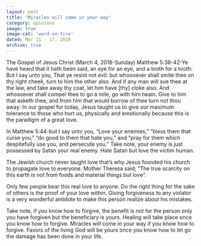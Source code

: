 ```yaml
---
layout: post
title: "Miracles will come in your way"
category: opinions
image: true
image-cat: 'word-on-fire'
dated: Mar 11 - 17, 2018
archive: true
---
```


The Gospel of Jesus Christ (March 4, 2018-Sunday) Matthew 5:38-42-Ye have heard that it hath been said, an eye for an eye, and a tooth for a tooth: But I say unto you, That ye resist not evil: but whosoever shall smite thee on thy right cheek, turn to him the other also. And if any man will sue thee at the law, and take away thy coat, let him have [thy] cloke also. And whosoever shall compel thee to go a mile, go with him twain. Give to him that asketh thee, and from him that would borrow of thee turn not thou away: In our gospel for today, Jesus taught us to give our maximum tolerance to those who hurt us, physically and emotionally because this is the paradigm of a great love.

In Matthew 5:44-but I say unto you, “Love your enemies,” “bless them that curse you,” “do good to them that hate you,” and “pray for them which despitefully use you, and persecute you.” Take note, your enemy is just possessed by Satan your real enemy. Hate Satan but love the victim human. 

The Jewish church never taught love that’s why Jesus founded his church to propagate love to everyone. Mother Theresa said; “The true scarcity on this earth is not from foods and material things but love”. 

Only few people bear this real love to anyone. Do the right thing for the sake of others is the proof of your love within. Giving forgiveness to any violator is a very wonderful antidote to make this person realize about his mistakes. 

Take note, if you know how to forgive, the benefit is not for the person only you have forgiven but the beneficiary is yours. Healing will take place once you know how to forgive. Miracles will come in your way if you know how to forgive. Favors of the living God will be yours once you know how to let go the damage has been done in your life.